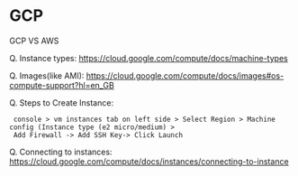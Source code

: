 # GCP
GCP VS AWS

Q. Instance types:
   https://cloud.google.com/compute/docs/machine-types
   
   
Q. Images(like AMI):
   https://cloud.google.com/compute/docs/images#os-compute-support?hl=en_GB
   
   
Q. Steps to Create Instance:
   
     console > vm instances tab on left side > Select Region > Machine config (Instance type (e2 micro/medium) >
     Add Firewall -> Add SSH Key-> Click Launch

   
Q. Connecting to instances:
   https://cloud.google.com/compute/docs/instances/connecting-to-instance
